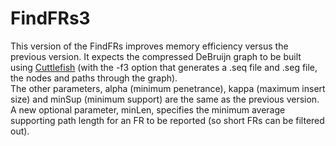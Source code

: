 # FindFRs3

This version of the FindFRs improves memory efficiency versus the previous version.  It expects
the compressed DeBruijn graph to be built using [Cuttlefish](https://github.com/COMBINE-lab/cuttlefish)
(with the -f3 option that generates a .seq file and .seg file, the nodes and paths through the graph).  
The other parameters, alpha (minimum penetrance), kappa (maximum insert size) and minSup (minimum support) are the same as
the previous version.  A new optional parameter, minLen, specifies the minimum average supporting path
length for an FR to be reported (so short FRs can be filtered out).
